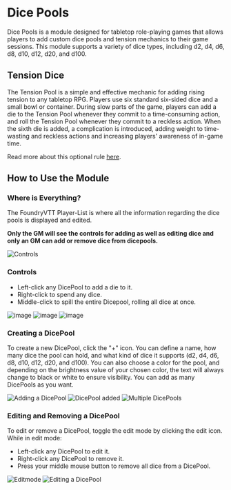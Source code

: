 # Dice Pools

Dice Pools is a module designed for tabletop role-playing games that allows players to add custom dice pools and tension mechanics to their game sessions. This module supports a variety of dice types, including d2, d4, d6, d8, d10, d12, d20, and d100.

## Tension Dice

The Tension Pool is a simple and effective mechanic for adding rising tension to any tabletop RPG. Players use six standard six-sided dice and a small bowl or container. During slow parts of the game, players can add a die to the Tension Pool whenever they commit to a time-consuming action, and roll the Tension Pool whenever they commit to a reckless action. When the sixth die is added, a complication is introduced, adding weight to time-wasting and reckless actions and increasing players' awareness of in-game time.

Read more about this optional rule [here](https://theangrygm.com/definitive-tension-pool/).

## How to Use the Module

### Where is Everything?

The FoundryVTT Player-List is where all the information regarding the dice pools is displayed and edited.

**Only the GM will see the controls for adding as well as editing dice and only an GM can add or remove dice from dicepools.**

![Controls](https://user-images.githubusercontent.com/28778881/225436013-634330b3-3c7b-4582-aee6-71083b36c3cb.png)

### Controls

- Left-click any DicePool to add a die to it.
- Right-click to spend any dice.
- Middle-click to spill the entire Dicepool, rolling all dice at once.

![image](https://user-images.githubusercontent.com/28778881/225443881-812a854c-d8e4-46ec-ac17-b6e616fc5a85.png)
![image](https://user-images.githubusercontent.com/28778881/225444024-7b640838-2585-430b-9a67-6c4a8044ff1c.png)
![image](https://user-images.githubusercontent.com/28778881/225444187-19fc0a28-fb4f-4a54-a49c-1a9c688fa6e7.png)

### Creating a DicePool

To create a new DicePool, click the "+" icon. You can define a name, how many dice the pool can hold, and what kind of dice it supports (d2, d4, d6, d8, d10, d12, d20, and d100). You can also choose a color for the pool, and depending on the brightness value of your chosen color, the text will always change to black or white to ensure visibility. You can add as many DicePools as you want.

![Adding a DicePool](https://user-images.githubusercontent.com/28778881/225436135-52bd6df7-cc53-45da-9913-069831da420a.png)
![DicePool added](https://user-images.githubusercontent.com/28778881/225441841-090aaf7a-b82e-4317-930f-83290a246d0b.png)
![Multiple DicePools](https://user-images.githubusercontent.com/28778881/225442811-557189b5-0b09-43ed-bcb5-f806e6f33f81.png)

### Editing and Removing a DicePool

To edit or remove a DicePool, toggle the edit mode by clicking the edit icon. While in edit mode:

- Left-click any DicePool to edit it.
- Right-click any DicePool to remove it.
- Press your middle mouse button to remove all dice from a DicePool.

![Editmode](https://user-images.githubusercontent.com/28778881/225442045-6e26f0aa-ad73-44df-ae9a-2473587c2d03.png)
![Editing a DicePool](https://user-images.githubusercontent.com/28778881/225442493-6cbd44d8-f11a-4ca7-bc51-b6db6cc40b89.png)
